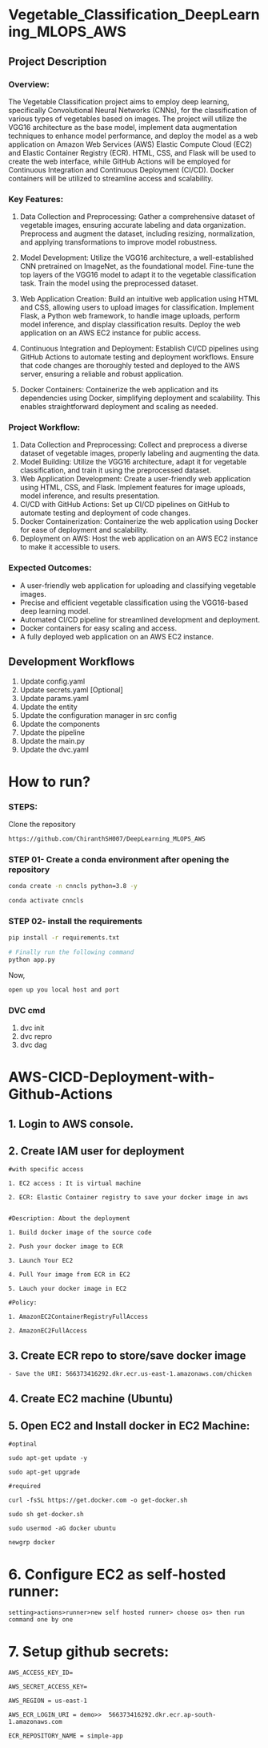 # Vegetable_Classification_DeepLearning_MLOPS_AWS
## Project Description

### Overview:
The Vegetable Classification project aims to employ deep learning, specifically Convolutional Neural Networks (CNNs), for the classification of various types of vegetables based on images. The project will utilize the VGG16 architecture as the base model, implement data augmentation techniques to enhance model performance, and deploy the model as a web application on Amazon Web Services (AWS) Elastic Compute Cloud (EC2) and Elastic Container Registry (ECR). HTML, CSS, and Flask will be used to create the web interface, while GitHub Actions will be employed for Continuous Integration and Continuous Deployment (CI/CD). Docker containers will be utilized to streamline access and scalability.

### Key Features:

1. Data Collection and Preprocessing:
        Gather a comprehensive dataset of vegetable images, ensuring accurate labeling and data organization.
        Preprocess and augment the dataset, including resizing, normalization, and applying transformations to improve model robustness.

2. Model Development:
        Utilize the VGG16 architecture, a well-established CNN pretrained on ImageNet, as the foundational model.
        Fine-tune the top layers of the VGG16 model to adapt it to the vegetable classification task.
        Train the model using the preprocessed dataset.

3. Web Application Creation:
        Build an intuitive web application using HTML and CSS, allowing users to upload images for classification.
        Implement Flask, a Python web framework, to handle image uploads, perform model inference, and display classification results.
        Deploy the web application on an AWS EC2 instance for public access.

4. Continuous Integration and Deployment:
        Establish CI/CD pipelines using GitHub Actions to automate testing and deployment workflows.
        Ensure that code changes are thoroughly tested and deployed to the AWS server, ensuring a reliable and robust application.

5. Docker Containers:
        Containerize the web application and its dependencies using Docker, simplifying deployment and scalability.
        This enables straightforward deployment and scaling as needed.

### Project Workflow:

1. Data Collection and Preprocessing: Collect and preprocess a diverse dataset of vegetable images, properly labeling and augmenting the data.
2. Model Building: Utilize the VGG16 architecture, adapt it for vegetable classification, and train it using the preprocessed dataset.
3. Web Application Development: Create a user-friendly web application using HTML, CSS, and Flask. Implement features for image uploads, model inference, and results presentation.
4. CI/CD with GitHub Actions: Set up CI/CD pipelines on GitHub to automate testing and deployment of code changes.
5. Docker Containerization: Containerize the web application using Docker for ease of deployment and scalability.
6.  Deployment on AWS: Host the web application on an AWS EC2 instance to make it accessible to users.

### Expected Outcomes:

- A user-friendly web application for uploading and classifying vegetable images.
- Precise and efficient vegetable classification using the VGG16-based deep learning model.
- Automated CI/CD pipeline for streamlined development and deployment.
- Docker containers for easy scaling and access.
- A fully deployed web application on an AWS EC2 instance.


## Development Workflows

1. Update config.yaml
2. Update secrets.yaml [Optional]
3. Update params.yaml
4. Update the entity
5. Update the configuration manager in src config
6. Update the components
7. Update the pipeline
8. Update the main.py
9. Update the dvc.yaml

# How to run?

### STEPS:

Clone the repository

```bash
https://github.com/ChiranthSH007/DeepLearning_MLOPS_AWS
```

### STEP 01- Create a conda environment after opening the repository

```bash
conda create -n cnncls python=3.8 -y
```

```bash
conda activate cnncls
```

### STEP 02- install the requirements

```bash
pip install -r requirements.txt
```

```bash
# Finally run the following command
python app.py
```

Now,

```bash
open up you local host and port
```

### DVC cmd

1. dvc init
2. dvc repro
3. dvc dag

# AWS-CICD-Deployment-with-Github-Actions

## 1. Login to AWS console.

## 2. Create IAM user for deployment

    #with specific access

    1. EC2 access : It is virtual machine

    2. ECR: Elastic Container registry to save your docker image in aws


    #Description: About the deployment

    1. Build docker image of the source code

    2. Push your docker image to ECR

    3. Launch Your EC2

    4. Pull Your image from ECR in EC2

    5. Lauch your docker image in EC2

    #Policy:

    1. AmazonEC2ContainerRegistryFullAccess

    2. AmazonEC2FullAccess

## 3. Create ECR repo to store/save docker image

    - Save the URI: 566373416292.dkr.ecr.us-east-1.amazonaws.com/chicken

## 4. Create EC2 machine (Ubuntu)

## 5. Open EC2 and Install docker in EC2 Machine:

    #optinal

    sudo apt-get update -y

    sudo apt-get upgrade

    #required

    curl -fsSL https://get.docker.com -o get-docker.sh

    sudo sh get-docker.sh

    sudo usermod -aG docker ubuntu

    newgrp docker

# 6. Configure EC2 as self-hosted runner:

    setting>actions>runner>new self hosted runner> choose os> then run command one by one

# 7. Setup github secrets:

    AWS_ACCESS_KEY_ID=

    AWS_SECRET_ACCESS_KEY=

    AWS_REGION = us-east-1

    AWS_ECR_LOGIN_URI = demo>>  566373416292.dkr.ecr.ap-south-1.amazonaws.com

    ECR_REPOSITORY_NAME = simple-app

